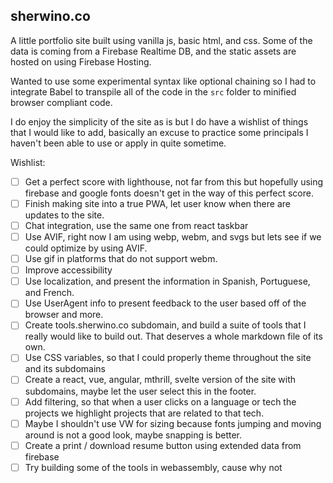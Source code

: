 ## sherwino.co

A little portfolio site built using vanilla js, basic html, and css.
Some of the data is coming from a Firebase Realtime DB, and the static assets are hosted on using Firebase Hosting.

Wanted to use some experimental syntax like optional chaining so I had to integrate Babel to transpile all of the code in the `src` folder to minified browser compliant code.

I do enjoy the simplicity of the site as is but I do have a wishlist of things that I would like to add, basically an excuse to practice some principals I haven't been able to use or apply in quite sometime.

Wishlist:

- [ ] Get a perfect score with lighthouse, not far from this but hopefully using firebase and google fonts doesn't get in the way of this perfect score.
- [ ] Finish making site into a true PWA, let user know when there are updates to the site.
- [ ] Chat integration, use the same one from react taskbar
- [ ] Use AVIF, right now I am using webp, webm, and svgs but lets see if we could optimize by using AVIF.
- [ ] Use gif in platforms that do not support webm.
- [ ] Improve accessibility
- [ ] Use localization, and present the information in Spanish, Portuguese, and French.
- [ ] Use UserAgent info to present feedback to the user based off of the browser and more.
- [ ] Create tools.sherwino.co subdomain, and build a suite of tools that I really would like to build out. That deserves a whole markdown file of its own.
- [ ] Use CSS variables, so that I could properly theme throughout the site and its subdomains
- [ ] Create a react, vue, angular, mthrill, svelte version of the site with subdomains, maybe let the user select this in the footer.
- [ ] Add filtering, so that when a user clicks on a language or tech the projects we highlight projects that are related to that tech.
- [ ] Maybe I shouldn't use VW for sizing because fonts jumping and moving around is not a good look, maybe snapping is better.
- [ ] Create a print / download resume button using extended data from firebase
- [ ] Try building some of the tools in webassembly, cause why not
